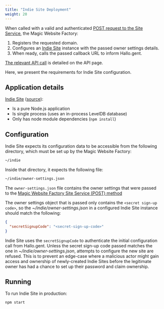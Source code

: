 ```yaml
---
title: "Indie Site Deployment"
weight: 20
---
```


When called with a valid and authenticated [POST request to the Site Service](../api/#site-service), the Magic Website Factory:

  1. Registers the requested domain.
  2. Configures an [Indie Site](/site) instance with the passed owner settings details.
  3. When ready, calls the passed callback URL to inform Hallo.gent.

[The relevant API call](../api/#site-service) is detailed on the API page.

Here, we present the requirements for Indie Site configuration.

## Application details

[Indie Site](/site) ([source](https://source.ind.ie/indienet/site)):

  * Is a pure Node.js application
  * Is single process (uses an in-process LevelDB database)
  * Only has node module dependencies (`npm install`)

## Configuration

Indie Site expects its configuration data to be accessible from the following directory, which must be set up by the Magic Website Factory:

```bash
~/indie
```

Inside that directory, it expects the following file:

```bash
~/indie/owner-settings.json
```

The `owner-settings.json` file contains the owner settings that were passed to the [Magic Website Factory Site Service (POST) method](../api/#site-service)

The owner settings object that is passed only contains the `<secret sign-up code>`, so the _~/indie/owner-settings.json_ in a configured Indie Site instance should match the following:

```json
{
  "secretSignupCode": "<secret-sign-up-code>"
}
```

Indie Site uses the `secretSignupCode` to authenticate the initial configuration call from Hallo.gent. Unless the secret sign-up code passed matches the one in _~/indie/owner-settings.json_, attempts to configure the new site are refused. This is to prevent an edge-case where a malicious actor might gain access and ownership of newly-created Indie Sites before the legitimate owner has had a chance to set up their password and claim ownership.

## Running

To run Indie Site in production:

```bash
npm start
```
